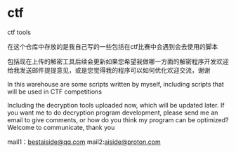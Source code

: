 # ctf
ctf tools

在这个仓库中存放的是我自己写的一些包括在ctf比赛中会遇到会去使用的脚本

包括现在上传的解密工具后续会更新如果您希望我做哪一方面的解密程序开发欢迎给我发送邮件提提意见，或是您觉得我的程序可以如何优化欢迎交流，谢谢


In this warehouse are some scripts written by myself, including scripts that will be used in CTF competitions



Including the decryption tools uploaded now, which will be updated later. If you want me to do decryption program development, please send me an email to give comments, or how do you think my program can be optimized? Welcome to communicate, thank you


mail1：bestaiside@qq.com
mail2:aiside@proton.com
